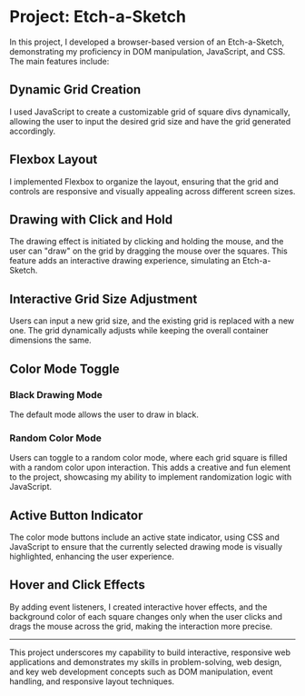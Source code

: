 # Project: Etch-a-Sketch

In this project, I developed a browser-based version of an Etch-a-Sketch, demonstrating my proficiency in DOM manipulation, JavaScript, and CSS. The main features include:

## Dynamic Grid Creation
I used JavaScript to create a customizable grid of square divs dynamically, allowing the user to input the desired grid size and have the grid generated accordingly.

## Flexbox Layout
I implemented Flexbox to organize the layout, ensuring that the grid and controls are responsive and visually appealing across different screen sizes.

## Drawing with Click and Hold
The drawing effect is initiated by clicking and holding the mouse, and the user can "draw" on the grid by dragging the mouse over the squares. This feature adds an interactive drawing experience, simulating an Etch-a-Sketch.

## Interactive Grid Size Adjustment
Users can input a new grid size, and the existing grid is replaced with a new one. The grid dynamically adjusts while keeping the overall container dimensions the same.

## Color Mode Toggle
### Black Drawing Mode
The default mode allows the user to draw in black.

### Random Color Mode
Users can toggle to a random color mode, where each grid square is filled with a random color upon interaction. This adds a creative and fun element to the project, showcasing my ability to implement randomization logic with JavaScript.

## Active Button Indicator
The color mode buttons include an active state indicator, using CSS and JavaScript to ensure that the currently selected drawing mode is visually highlighted, enhancing the user experience.

## Hover and Click Effects
By adding event listeners, I created interactive hover effects, and the background color of each square changes only when the user clicks and drags the mouse across the grid, making the interaction more precise.

---

This project underscores my capability to build interactive, responsive web applications and demonstrates my skills in problem-solving, web design, and key web development concepts such as DOM manipulation, event handling, and responsive layout techniques.
